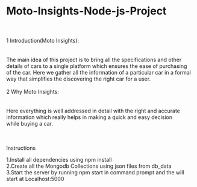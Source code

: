 # Moto-Insights-Node-js-Project<br /><br />
1 Introduction(Moto Insights):<br/><br/><br/>
The main idea of this project is to bring all the specifications and other<br/>
details of cars to a single platform which ensures the ease of purchasing<br/>
of the car. Here we gather all the information of a particular car in a formal<br/>
way that simplifies the discovering the right car for a user.<br/><br/>
2 Why Moto Insights:<br/><br/><br/>
Here everything is well addressed in detail with the right and accurate<br/>
information which really helps in making a quick and easy decision<br/>
while buying a car.<br/><br/><br/>

Instructions


1.Install all dependencies using npm install<br />
2.Create all the Mongodb Collections using json files from db_data<br />
3.Start the server by running npm start in command prompt and the will start at Localhost:5000
